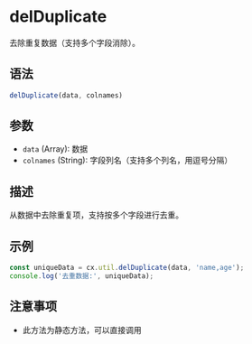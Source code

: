 # delDuplicate

去除重复数据（支持多个字段消除）。

## 语法

```javascript
delDuplicate(data, colnames)
```

## 参数

- `data` (Array): 数据
- `colnames` (String): 字段列名（支持多个列名，用逗号分隔）

## 描述

从数据中去除重复项，支持按多个字段进行去重。

## 示例

```javascript
const uniqueData = cx.util.delDuplicate(data, 'name,age');
console.log('去重数据:', uniqueData);
```

## 注意事项

- 此方法为静态方法，可以直接调用 
